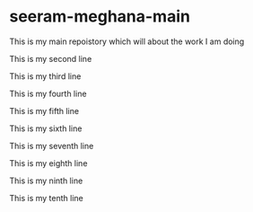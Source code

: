 # seeram-meghana-main
This is my main repoistory which will about the work I am doing

This is my second line

This is my third line

This is my fourth line

This is my fifth line

This is my sixth line

This is my seventh line

This is my eighth line

This is my ninth line

This is my tenth line